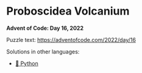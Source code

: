 # Proboscidea Volcanium

**Advent of Code: Day 16, 2022**

Puzzle text: <https://adventofcode.com/2022/day/16>

Solutions in other languages:

- [🐍 Python](../../../../python/2022/16_proboscidea_volcanium)

